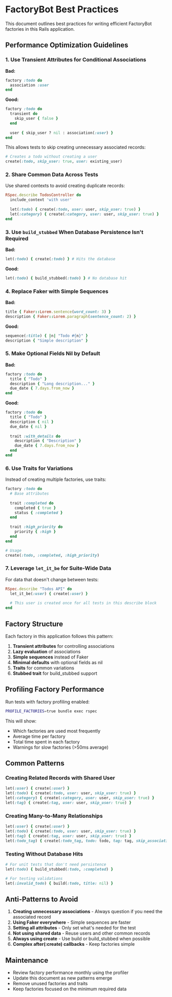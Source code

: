 # FactoryBot Best Practices

This document outlines best practices for writing efficient FactoryBot factories in this Rails application.

## Performance Optimization Guidelines

### 1. Use Transient Attributes for Conditional Associations

**Bad:**
```ruby
factory :todo do
  association :user
end
```

**Good:**
```ruby
factory :todo do
  transient do
    skip_user { false }
  end
  
  user { skip_user ? nil : association(:user) }
end
```

This allows tests to skip creating unnecessary associated records:
```ruby
# Creates a todo without creating a user
create(:todo, skip_user: true, user: existing_user)
```

### 2. Share Common Data Across Tests

Use shared contexts to avoid creating duplicate records:

```ruby
RSpec.describe TodosController do
  include_context 'with user'
  
  let(:todo) { create(:todo, user: user, skip_user: true) }
  let(:category) { create(:category, user: user, skip_user: true) }
end
```

### 3. Use `build_stubbed` When Database Persistence Isn't Required

**Bad:**
```ruby
let(:todo) { create(:todo) } # Hits the database
```

**Good:**
```ruby
let(:todo) { build_stubbed(:todo) } # No database hit
```

### 4. Replace Faker with Simple Sequences

**Bad:**
```ruby
title { Faker::Lorem.sentence(word_count: 3) }
description { Faker::Lorem.paragraph(sentence_count: 2) }
```

**Good:**
```ruby
sequence(:title) { |n| "Todo #{n}" }
description { "Simple description" }
```

### 5. Make Optional Fields Nil by Default

**Bad:**
```ruby
factory :todo do
  title { "Todo" }
  description { "Long description..." }
  due_date { 7.days.from_now }
end
```

**Good:**
```ruby
factory :todo do
  title { "Todo" }
  description { nil }
  due_date { nil }
  
  trait :with_details do
    description { "Description" }
    due_date { 7.days.from_now }
  end
end
```

### 6. Use Traits for Variations

Instead of creating multiple factories, use traits:

```ruby
factory :todo do
  # Base attributes
  
  trait :completed do
    completed { true }
    status { :completed }
  end
  
  trait :high_priority do
    priority { :high }
  end
end

# Usage
create(:todo, :completed, :high_priority)
```

### 7. Leverage `let_it_be` for Suite-Wide Data

For data that doesn't change between tests:

```ruby
RSpec.describe "Todos API" do
  let_it_be(:user) { create(:user) }
  
  # This user is created once for all tests in this describe block
end
```

## Factory Structure

Each factory in this application follows this pattern:

1. **Transient attributes** for controlling associations
2. **Lazy evaluation** of associations
3. **Simple sequences** instead of Faker
4. **Minimal defaults** with optional fields as nil
5. **Traits** for common variations
6. **Stubbed trait** for build_stubbed support

## Profiling Factory Performance

Run tests with factory profiling enabled:

```bash
PROFILE_FACTORIES=true bundle exec rspec
```

This will show:
- Which factories are used most frequently
- Average time per factory
- Total time spent in each factory
- Warnings for slow factories (>50ms average)

## Common Patterns

### Creating Related Records with Shared User

```ruby
let(:user) { create(:user) }
let(:todo) { create(:todo, user: user, skip_user: true) }
let(:category) { create(:category, user: user, skip_user: true) }
let(:tag) { create(:tag, user: user, skip_user: true) }
```

### Creating Many-to-Many Relationships

```ruby
let(:user) { create(:user) }
let(:todo) { create(:todo, user: user, skip_user: true) }
let(:tag) { create(:tag, user: user, skip_user: true) }
let(:todo_tag) { create(:todo_tag, todo: todo, tag: tag, skip_associations: true) }
```

### Testing Without Database Hits

```ruby
# For unit tests that don't need persistence
let(:todo) { build_stubbed(:todo, :completed) }

# For testing validations
let(:invalid_todo) { build(:todo, title: nil) }
```

## Anti-Patterns to Avoid

1. **Creating unnecessary associations** - Always question if you need the associated record
2. **Using Faker everywhere** - Simple sequences are faster
3. **Setting all attributes** - Only set what's needed for the test
4. **Not using shared data** - Reuse users and other common records
5. **Always using create** - Use build or build_stubbed when possible
6. **Complex after(:create) callbacks** - Keep factories simple

## Maintenance

- Review factory performance monthly using the profiler
- Update this document as new patterns emerge
- Remove unused factories and traits
- Keep factories focused on the minimum required data